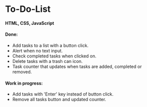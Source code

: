 # To-Do-List
#### HTML, CSS, JavaScript

#### Done:
* Add tasks to a list with a button click.
* Alert when no text input.
* Check completed tasks when clicked on.
* Delete tasks with a trash can icon.
* Task counter that updates when tasks are added, completed or removed.

#### Work in progress:
* Add tasks with 'Enter' key instead of button click.
* Remove all tasks button and updated counter.